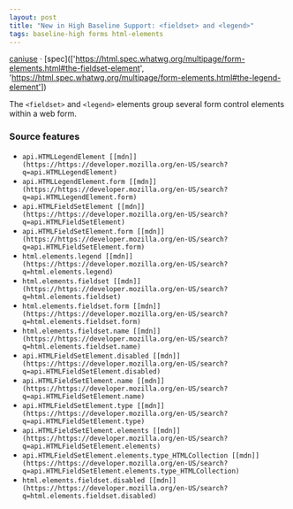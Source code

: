```yaml
---
layout: post
title: "New in High Baseline Support: <fieldset> and <legend>"
tags: baseline-high forms html-elements
---
```


[caniuse](https://caniuse.com/?search=fieldset) · [spec](['https://html.spec.whatwg.org/multipage/form-elements.html#the-fieldset-element', 'https://html.spec.whatwg.org/multipage/form-elements.html#the-legend-element'])

The `<fieldset>` and `<legend>` elements group several form control elements within a web form.

### Source features

- ``api.HTMLLegendElement [[mdn]](https://https://developer.mozilla.org/en-US/search?q=api.HTMLLegendElement)``
- ``api.HTMLLegendElement.form [[mdn]](https://https://developer.mozilla.org/en-US/search?q=api.HTMLLegendElement.form)``
- ``api.HTMLFieldSetElement [[mdn]](https://https://developer.mozilla.org/en-US/search?q=api.HTMLFieldSetElement)``
- ``api.HTMLFieldSetElement.form [[mdn]](https://https://developer.mozilla.org/en-US/search?q=api.HTMLFieldSetElement.form)``
- ``html.elements.legend [[mdn]](https://https://developer.mozilla.org/en-US/search?q=html.elements.legend)``
- ``html.elements.fieldset [[mdn]](https://https://developer.mozilla.org/en-US/search?q=html.elements.fieldset)``
- ``html.elements.fieldset.form [[mdn]](https://https://developer.mozilla.org/en-US/search?q=html.elements.fieldset.form)``
- ``html.elements.fieldset.name [[mdn]](https://https://developer.mozilla.org/en-US/search?q=html.elements.fieldset.name)``
- ``api.HTMLFieldSetElement.disabled [[mdn]](https://https://developer.mozilla.org/en-US/search?q=api.HTMLFieldSetElement.disabled)``
- ``api.HTMLFieldSetElement.name [[mdn]](https://https://developer.mozilla.org/en-US/search?q=api.HTMLFieldSetElement.name)``
- ``api.HTMLFieldSetElement.type [[mdn]](https://https://developer.mozilla.org/en-US/search?q=api.HTMLFieldSetElement.type)``
- ``api.HTMLFieldSetElement.elements [[mdn]](https://https://developer.mozilla.org/en-US/search?q=api.HTMLFieldSetElement.elements)``
- ``api.HTMLFieldSetElement.elements.type_HTMLCollection [[mdn]](https://https://developer.mozilla.org/en-US/search?q=api.HTMLFieldSetElement.elements.type_HTMLCollection)``
- ``html.elements.fieldset.disabled [[mdn]](https://https://developer.mozilla.org/en-US/search?q=html.elements.fieldset.disabled)``
